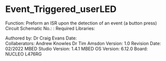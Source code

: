 Event_Triggered_userLED
====================

Function:               Preform an ISR upon the detection of an event (a button press)
Circuit Schematic No.:   :
Required Libraries:     

Authored by:            Dr Craig Evans
Date:                   
Collaberators:          Andrew Knowles
                        Dr Tim Amsdon
Version:                1.0
Revision Date:          02/2022 
MBED Studio Version:    1.4.1
MBED OS Version:        6.12.0
Board:	                NUCLEO L476RG
